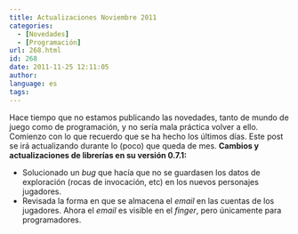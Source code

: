 ```yaml
---
title: Actualizaciones Noviembre 2011
categories:
  - [Novedades]
  - [Programación]
url: 268.html
id: 268
date: 2011-11-25 12:11:05
author:
language: es
tags:
---
```


Hace tiempo que no estamos publicando las novedades, tanto de mundo de juego como de programación, y no sería mala práctica volver a ello. Comienzo con lo que recuerdo que se ha hecho los últimos días. Este post se irá actualizando durante lo (poco) que queda de mes. **Cambios y actualizaciones de librerías en su versión 0.7.1:**

*   Solucionado un _bug_ que hacía que no se guardasen los datos de exploración (rocas de invocación, etc) en los nuevos personajes jugadores.
*   Revisada la forma en que se almacena el _email_ en las cuentas de los jugadores. Ahora el _email_ es visible en el _finger_, pero únicamente para programadores.